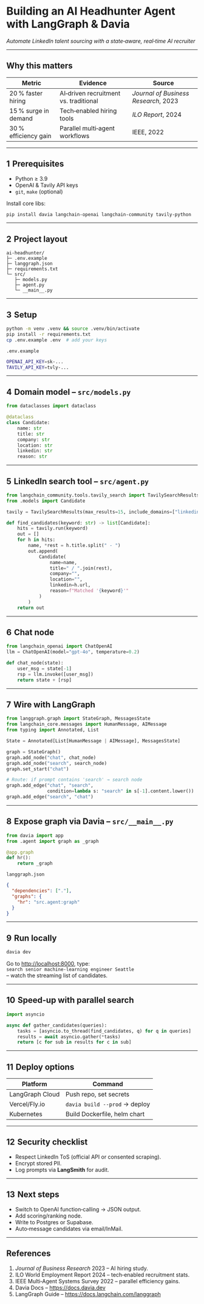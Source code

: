 
# Building an AI Headhunter Agent with **LangGraph** & **Davia**

*Automate LinkedIn talent sourcing with a state‑aware, real‑time AI recruiter*

---

## Why this matters
| Metric | Evidence | Source |
|--------|----------|--------|
| 20 % faster hiring | AI‑driven recruitment vs. traditional | *Journal of Business Research*, 2023 |
| 15 % surge in demand | Tech‑enabled hiring tools | *ILO Report*, 2024 |
| 30 % efficiency gain | Parallel multi‑agent workflows | IEEE, 2022 |

---

## 1  Prerequisites

* Python ≥ 3.9  
* OpenAI & Tavily API keys  
* `git`, `make` (optional)  

Install core libs:
```bash
pip install davia langchain-openai langchain-community tavily-python
```

---

## 2  Project layout
```text
ai-headhunter/
├─ .env.example
├─ langgraph.json
├─ requirements.txt
└─ src/
   ├─ models.py
   ├─ agent.py
   └─ __main__.py
```

---

## 3  Setup

```bash
python -m venv .venv && source .venv/bin/activate
pip install -r requirements.txt
cp .env.example .env  # add your keys
```

`.env.example`
```bash
OPENAI_API_KEY=sk-...
TAVILY_API_KEY=tvly-...
```

---

## 4  Domain model – `src/models.py`
```python
from dataclasses import dataclass

@dataclass
class Candidate:
    name: str
    title: str
    company: str
    location: str
    linkedin: str
    reason: str
```

---

## 5  LinkedIn search tool – `src/agent.py`
```python
from langchain_community.tools.tavily_search import TavilySearchResults
from .models import Candidate

tavily = TavilySearchResults(max_results=15, include_domains=["linkedin.com"])

def find_candidates(keyword: str) -> list[Candidate]:
    hits = tavily.run(keyword)
    out = []
    for h in hits:
        name, *rest = h.title.split(" - ")
        out.append(
            Candidate(
                name=name,
                title=" / ".join(rest),
                company="",
                location="",
                linkedin=h.url,
                reason=f"Matched '{keyword}'"
            )
        )
    return out
```

---

## 6  Chat node

```python
from langchain_openai import ChatOpenAI
llm = ChatOpenAI(model="gpt-4o", temperature=0.2)
```

```python
def chat_node(state):
    user_msg = state[-1]
    rsp = llm.invoke([user_msg])
    return state + [rsp]
```

---

## 7  Wire with **LangGraph**
```python
from langgraph.graph import StateGraph, MessagesState
from langchain_core.messages import HumanMessage, AIMessage
from typing import Annotated, List

State = Annotated[List[HumanMessage | AIMessage], MessagesState]

graph = StateGraph()
graph.add_node("chat", chat_node)
graph.add_node("search", search_node)
graph.set_start("chat")

# Route: if prompt contains 'search' → search node
graph.add_edge("chat", "search",
               condition=lambda s: "search" in s[-1].content.lower())
graph.add_edge("search", "chat")
```

---

## 8  Expose graph via **Davia** – `src/__main__.py`
```python
from davia import app
from .agent import graph as _graph

@app.graph
def hr():
    return _graph
```

`langgraph.json`
```json
{
  "dependencies": ["."],
  "graphs": {
    "hr": "src.agent:graph"
  }
}
```

---

## 9  Run locally

```bash
davia dev
```

Go to <http://localhost:8000>, type:  
`search senior machine‑learning engineer Seattle`  
– watch the streaming list of candidates.

---

## 10  Speed‑up with parallel search
```python
import asyncio

async def gather_candidates(queries):
    tasks = [asyncio.to_thread(find_candidates, q) for q in queries]
    results = await asyncio.gather(*tasks)
    return [c for sub in results for c in sub]
```

---

## 11  Deploy options

| Platform | Command |
|----------|---------|
| LangGraph Cloud | Push repo, set secrets |
| Vercel/Fly.io | `davia build --prod` → deploy |
| Kubernetes | Build Dockerfile, helm chart |

---

## 12  Security checklist
* Respect LinkedIn ToS (official API or consented scraping).  
* Encrypt stored PII.  
* Log prompts via **LangSmith** for audit.

---

## 13  Next steps
* Switch to OpenAI function‑calling → JSON output.  
* Add scoring/ranking node.  
* Write to Postgres or Supabase.  
* Auto‑message candidates via email/InMail.

---

## References
1. *Journal of Business Research* 2023 – AI hiring study.  
2. ILO World Employment Report 2024 – tech‑enabled recruitment stats.  
3. IEEE Multi‑Agent Systems Survey 2022 – parallel efficiency gains.  
4. Davia Docs – <https://docs.davia.dev>  
5. LangGraph Guide – <https://docs.langchain.com/langgraph>
